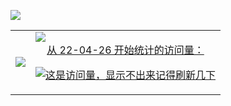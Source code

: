 [![](https://s3.bmp.ovh/imgs/2022/02/2ccfb6d4f74a753e.jpg)](https://github.com/benx1n)

<a href="https://github.com/benx1n">
  <table>
    <tr>
      <td>
        <img align="center" src="https://github-readme-stats.vercel.app/api?username=benx1n&show_icons=true&hide_border=true&icon_color=ffca28&title_color=ffa000" />
      </td>
      <td>
        <img align="center" src="https://github-readme-stats.vercel.app/api/top-langs/?username=benx1n&layout=compact&hide_border=true&title_color=ffa000" /><br>
        <div align="center">
从 22-04-26 开始统计的访问量：

![这是访问量，显示不出来记得刷新几下](https://visitor-badge.glitch.me/badge?page_id=benx1n)
         </div>
      </td>
    </tr>
  </table>
</a>
